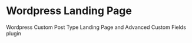 

Wordpress Landing Page
===

Wordpress Custom Post Type Landing Page and Advanced Custom Fields plugin


